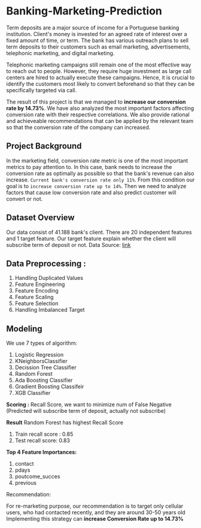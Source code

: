 # Banking-Marketing-Prediction

Term deposits are a major source of income for a Portuguese banking institution. Client's money is invested for an agreed rate of interest over a fixed amount of time, or term. The bank has various outreach plans to sell term deposits to their customers such as email marketing, advertisements, telephonic marketing, and digital marketing.

Telephonic marketing campaigns still remain one of the most effective way to reach out to people. However, they require huge investment as large call centers are hired to actually execute these campaigns. Hence, it is crucial to identify the customers most likely to convert beforehand so that they can be specifically targeted via call.

The result of this project is that we managed to **increase our conversion rate by 14.73%**. We have also analyzed the most important factors affecting conversion rate with their respective correlations. We also provide rational and achieveable recommendations that can be applied by the relevant team so that the conversion rate of the company can increased.

## Project Background

In the marketing field, conversion rate metric is one of the most important metrics to pay attention to. In this case, bank needs to increase the conversion rate as optimally as possible so that the bank's revenue can also increase. `Current bank's conversion rate only 11%`. From this condition our goal is to `increase conversion rate up to 14%`. Then we need to analyze factors that cause low conversion rate and also
predict customer will convert or not.

## Dataset Overview

Our data consist of 41.188 bank's client. There are 20 independent features and 1 target feature. Our target feature explain whether the client will subscribe term of deposit or not. Data Source: [link](https://www.kaggle.com/datasets/prakharrathi25/banking-dataset-marketing-targets)


## Data Preprocessing :

1. Handling Duplicated Values
2. Feature Engineering
3. Feature Encoding
4. Feature Scaling
5. Feature Selection
6. Handling Imbalanced Target

## Modeling

We use 7 types of algorithm:

1. Logistic Regression
2. KNeighborsClassifier
3. Decission Tree Classifier
4. Random Forest
5. Ada Boosting Classifier
6. Gradient Boosting Classifeir
7. XGB Classifier

**Scoring :**
Recall Score, we want to minimize num of False Negative (Predicted will subscribe term of deposit, actually not subscribe)

**Result**
Random Forest has highest Recall Score
1. Train recall score : 0.85
2. Test recall score: 0.83

**Top 4 Feature Importances:**
1. contact
2. pdays
3. poutcome_succes
4. previous

Recommendation:

For re-marketing purpose, our recommendation is to target only cellular users, who had contacted recently, and they are around 30-50 years old
Implementing this strategy can **increase Conversion Rate up to 14.73%**


